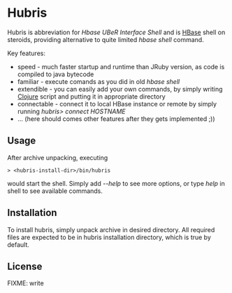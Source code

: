 # Hubris

Hubris is abbreviation for _Hbase UBeR Interface Shell_ and is [HBase](http://hbase.org) shell
on steroids, providing alternative to quite limited _hbase shell_ command.

Key features:

* speed - much faster startup and runtime than JRuby version, as code is compiled to java bytecode
* familiar - execute comands as you did in old _hbase shell_
* extendible - you can easily add your own commands, by simply writing [Clojure](http://clojure.org) script and putting it in appropriate directory
* connectable - connect it to local HBase instance or remote by simply running _hubris> connect HOSTNAME_
* ... (here should comes other features after they gets implemented ;))

## Usage

After archive unpacking, executing

    > <hubris-install-dir>/bin/hubris

would start the shell. Simply add _--help_ to see more options, or type _help_ in shell
to see available commands.

## Installation

To install hubris, simply unpack archive in desired directory. All required files are expected
to be in hubris installation directory, which is true by default.

## License

FIXME: write

